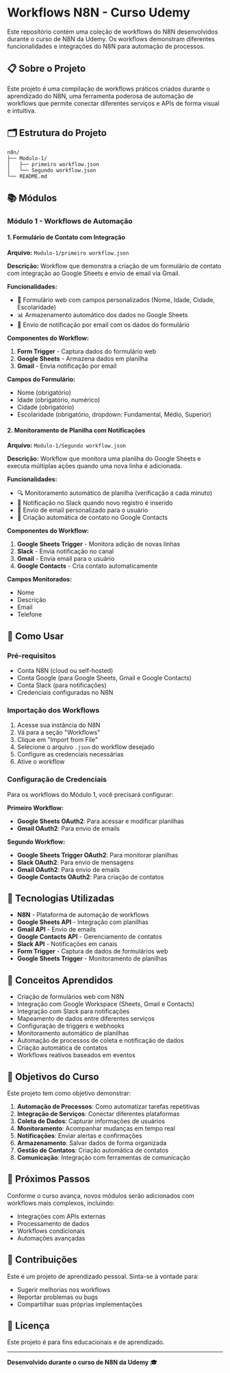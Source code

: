 # Workflows N8N - Curso Udemy

Este repositório contém uma coleção de workflows do N8N desenvolvidos durante o curso de N8N da Udemy. Os workflows demonstram diferentes funcionalidades e integrações do N8N para automação de processos.

## 📋 Sobre o Projeto

Este projeto é uma compilação de workflows práticos criados durante o aprendizado do N8N, uma ferramenta poderosa de automação de workflows que permite conectar diferentes serviços e APIs de forma visual e intuitiva.

## 🗂️ Estrutura do Projeto

```
n8n/
├── Modulo-1/
│   ├── primeiro workflow.json
│   └── Segundo workflow.json
└── README.md
```

## 📚 Módulos

### Módulo 1 - Workflows de Automação

#### 1. Formulário de Contato com Integração

**Arquivo:** `Modulo-1/primeiro workflow.json`

**Descrição:** Workflow que demonstra a criação de um formulário de contato com integração ao Google Sheets e envio de email via Gmail.

**Funcionalidades:**
- 📝 Formulário web com campos personalizados (Nome, Idade, Cidade, Escolaridade)
- 📊 Armazenamento automático dos dados no Google Sheets
- 📧 Envio de notificação por email com os dados do formulário

**Componentes do Workflow:**
1. **Form Trigger** - Captura dados do formulário web
2. **Google Sheets** - Armazena dados em planilha
3. **Gmail** - Envia notificação por email

**Campos do Formulário:**
- Nome (obrigatório)
- Idade (obrigatório, numérico)
- Cidade (obrigatório)
- Escolaridade (obrigatório, dropdown: Fundamental, Médio, Superior)

#### 2. Monitoramento de Planilha com Notificações

**Arquivo:** `Modulo-1/Segundo workflow.json`

**Descrição:** Workflow que monitora uma planilha do Google Sheets e executa múltiplas ações quando uma nova linha é adicionada.

**Funcionalidades:**
- 🔍 Monitoramento automático de planilha (verificação a cada minuto)
- 💬 Notificação no Slack quando novo registro é inserido
- 📧 Envio de email personalizado para o usuário
- 👤 Criação automática de contato no Google Contacts

**Componentes do Workflow:**
1. **Google Sheets Trigger** - Monitora adição de novas linhas
2. **Slack** - Envia notificação no canal
3. **Gmail** - Envia email para o usuário
4. **Google Contacts** - Cria contato automaticamente

**Campos Monitorados:**
- Nome
- Descrição
- Email
- Telefone

## 🚀 Como Usar

### Pré-requisitos
- Conta N8N (cloud ou self-hosted)
- Conta Google (para Google Sheets, Gmail e Google Contacts)
- Conta Slack (para notificações)
- Credenciais configuradas no N8N

### Importação dos Workflows

1. Acesse sua instância do N8N
2. Vá para a seção "Workflows"
3. Clique em "Import from File"
4. Selecione o arquivo `.json` do workflow desejado
5. Configure as credenciais necessárias
6. Ative o workflow

### Configuração de Credenciais

Para os workflows do Módulo 1, você precisará configurar:

**Primeiro Workflow:**
- **Google Sheets OAuth2**: Para acessar e modificar planilhas
- **Gmail OAuth2**: Para envio de emails

**Segundo Workflow:**
- **Google Sheets Trigger OAuth2**: Para monitorar planilhas
- **Slack OAuth2**: Para envio de mensagens
- **Gmail OAuth2**: Para envio de emails
- **Google Contacts OAuth2**: Para criação de contatos

## 🔧 Tecnologias Utilizadas

- **N8N** - Plataforma de automação de workflows
- **Google Sheets API** - Integração com planilhas
- **Gmail API** - Envio de emails
- **Google Contacts API** - Gerenciamento de contatos
- **Slack API** - Notificações em canais
- **Form Trigger** - Captura de dados de formulários web
- **Google Sheets Trigger** - Monitoramento de planilhas

## 📖 Conceitos Aprendidos

- Criação de formulários web com N8N
- Integração com Google Workspace (Sheets, Gmail e Contacts)
- Integração com Slack para notificações
- Mapeamento de dados entre diferentes serviços
- Configuração de triggers e webhooks
- Monitoramento automático de planilhas
- Automação de processos de coleta e notificação de dados
- Criação automática de contatos
- Workflows reativos baseados em eventos

## 🎯 Objetivos do Curso

Este projeto tem como objetivo demonstrar:

1. **Automação de Processos**: Como automatizar tarefas repetitivas
2. **Integração de Serviços**: Conectar diferentes plataformas
3. **Coleta de Dados**: Capturar informações de usuários
4. **Monitoramento**: Acompanhar mudanças em tempo real
5. **Notificações**: Enviar alertas e confirmações
6. **Armazenamento**: Salvar dados de forma organizada
7. **Gestão de Contatos**: Criação automática de contatos
8. **Comunicação**: Integração com ferramentas de comunicação

## 📝 Próximos Passos

Conforme o curso avança, novos módulos serão adicionados com workflows mais complexos, incluindo:

- Integrações com APIs externas
- Processamento de dados
- Workflows condicionais
- Automações avançadas

## 🤝 Contribuições

Este é um projeto de aprendizado pessoal. Sinta-se à vontade para:

- Sugerir melhorias nos workflows
- Reportar problemas ou bugs
- Compartilhar suas próprias implementações

## 📄 Licença

Este projeto é para fins educacionais e de aprendizado.

---

**Desenvolvido durante o curso de N8N da Udemy** 🎓
